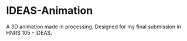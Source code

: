 # IDEAS-Animation
A 3D animation made in processing. Designed for my final submission in HNRS 105 - IDEAS. 
